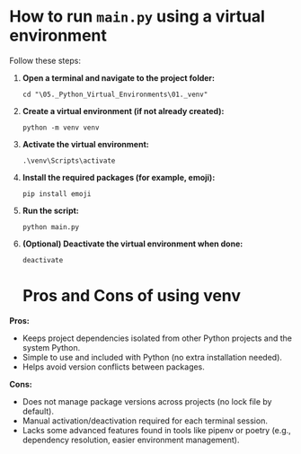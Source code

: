 # How to run `main.py` using a virtual environment

Follow these steps:

1. **Open a terminal and navigate to the project folder:**
   ```
   cd "\05._Python_Virtual_Environments\01._venv"
   ```

2. **Create a virtual environment (if not already created):**
   ```
   python -m venv venv
   ```

3. **Activate the virtual environment:**
   ```
   .\venv\Scripts\activate
   ```

4. **Install the required packages (for example, emoji):**
   ```
   pip install emoji
   ```

5. **Run the script:**
   ```
   python main.py
   ```

6. **(Optional) Deactivate the virtual environment when done:**
   ```
   deactivate
   ```


   # Pros and Cons of using venv

**Pros:**
- Keeps project dependencies isolated from other Python projects and the system Python.
- Simple to use and included with Python (no extra installation needed).
- Helps avoid version conflicts between packages.

**Cons:**
- Does not manage package versions across projects (no lock file by default).
- Manual activation/deactivation required for each terminal session.
- Lacks some advanced features found in tools like pipenv or poetry (e.g., dependency resolution, easier environment management).